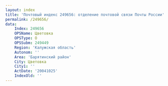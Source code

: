 ```yaml
---
layout: index
title: 'Почтовый индекс 249656: отделение почтовой связи Почты России'
permalink: /249656/
data:
    Index: 249656
    OPSName: Цветовка
    OPSType: О
    OPSSubm: 249449
    Region: 'Калужская область'
    Autonom: ''
    Area: 'Барятинский район'
    City: Цветовка
    City1: ''
    ActDate: '20041025'
    IndexOld: ''
---
```

